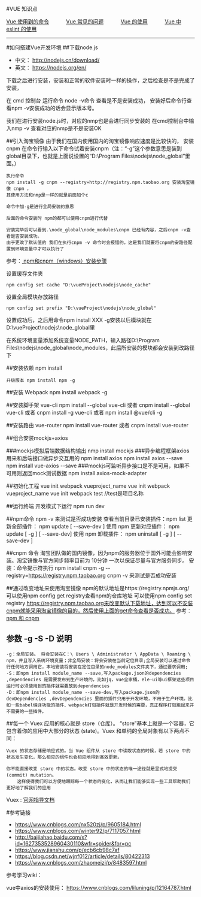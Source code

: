 #VUE 知识点
<p>
<a href="#" onclick="refreshVueContent('order')">Vue 使用到的命令</a>&emsp;&emsp;&emsp;
<a href="#" onclick="refreshVueContent('question')">Vue 常见的问题</a>&emsp;&emsp;&emsp;
<a href="#" onclick="refreshVueContent('vueuse')">Vue 的使用</a>&emsp;&emsp;&emsp;
<a href="#" onclick="refreshVueContent('eslint')">Vue 中 eslint 的使用</a>&emsp;&emsp;&emsp;
</p>

---

#如何搭建Vue开发环境 ##下载node.js 
- 中文： <a href="http://nodejs.cn/download/#" target="_blank">http://nodejs.cn/download/ </a>&emsp;&emsp;&emsp;
- 英文： <a href="https://nodejs.org/en/#" target="_blank">https://nodejs.org/en/ </a>&emsp;&emsp;&emsp;

下载之后进行安装，安装和正常的软件安装时一样的操作，之后检查是不是完成了安装，

在 cmd 控制台 运行命令 node -v命令 查看是不是安装成功，
安装好后命令行查看npm -v安装成功的话会显示版本号。

我们在进行安装node.js时，对应的nmp也是会进行同步安装的 在cmd控制台中输入nmp -v 查看对应的nmp是不是安装OK

##引入淘宝镜像 由于我们在国内使用国内的淘宝镜像响应速度是比较快的，
    安装cnpm
    在命令行输入以下命令试着安装cnpm（注：“-g”这个参数意思是装到global目录下，也就是上面说设置的“D:\Program Files\nodejs\node_global”里面。）

    执行命令 
    npm install -g cnpm --registry=http://registry.npm.taobao.org 安装淘宝镜像 cnpm ，
    其使用方法和nmp是一样的就是前面加个c
    
    命令中加-g是进行全局安装的意思
    
    后面的命令安装时 npm的都可以使用cnpm进行代替

    安装完毕后可以看到.\node_global\node_modules\cnpm 已经有内容，之后cnpm -v查看是否安装成功。
    由于更改了默认值的 我们在执行cnpm -v 命令时会报错的，这是我们就要将cnpm的安路径配置到环境变量中才可以执行了
    
参考：<a href="https://blog.csdn.net/wjnf012/article/details/80422313" target="_blank"> npm和cnpm（windows）安装步骤 </a>



设置缓存文件夹

    npm config set cache "D:\vueProject\nodejs\node_cache"

设置全局模块存放路径

    npm config set prefix "D:\vueProject\nodejs\node_global"

设置成功后，之后用命令npm install XXX -g安装以后模块就在D:\vueProject\nodejs\node_global里

在系统环境变量添加系统变量NODE_PATH，输入路径D:\Program Files\nodejs\node_global\node_modules，此后所安装的模块都会安装到改路径下


##安装依赖 npm install

    升级版本 npm install npm -g

##安装 Webpack 
    npm install webpack -g

##安装脚手架 vue-cli 
    npm install --global vue-cli
    或者
    cnpm install --global vue-cli
    或者
    cnpm install -g vue-cli
    或者
    npm install @vue/cli -g

##安装路由 vue-router 
    npm install vue-router
    或者
    cnpm install vue-router

##组合安装mockjs+axios

###mockjs模拟后端数据结构输出 
    nmp install mockjs 
###异步编程框架axios 用来和后端接口做异步交互用的 
    npm install axios
    npm install axios --save
    npm install vue-axios --save
###mockjs可监听异步接口是不是可用，如果不可用则返回mock测试数据 
    npm install axios-mock-adapter

##初始化工程 vue init webpack vueproject_name
    vue init webpack vueproject_name
    vue init webpack test //test是项目名称

##运行终端 开发模式下运行 
    npm run dev

##npm命令
    npm -v 来测试是否成功安装
    查看当前目录已安装插件：npm list
    更新全部插件： npm update [ --save-dev ]
    使用 npm 更新对应插件： npm update <name> [ -g ] [ --save-dev]
    使用 npm 卸载插件： npm uninstall <name> [ -g ] [ --save-dev ]

##cnpm 命令
    淘宝团队做的国内镜像，因为npm的服务器位于国外可能会影响安装。淘宝镜像与官方同步频率目前为 10分钟 一次以保证尽量与官方服务同步。
    安装：命令提示符执行
    npm install cnpm -g --registry=https://registry.npm.taobao.org
    cnpm -v 来测试是否成功安装



##通过改变地址来使用淘宝镜像
    npm的默认地址是https://registry.npmjs.org/
    可以使用npm config get registry查看npm的仓库地址
    可以使用npm config set registry https://registry.npm.taobao.org来改变默认下载地址，达到可以不安装cnpm就能采用淘宝镜像的目的，然后使用上面的get命令查看是否成功。
参考：<a href="https://www.jianshu.com/p/115594f64b41" target="_blank">npm 和 cnpm </a>



## 参数 -g -S -D 说明
    -g：全局安装。 将会安装在C：\ Users \ Administrator \ AppData \ Roaming \ npm，并且写入系统环境变量；非全局安装：将会安装在当前定位目录;全局安装可以通过命令行任何地方调用它，本地安装将安装在定位目录的node_modules文件夹下，通过要求调用;
    -S：即npm install module_name --save,写入package.json的dependencies ,dependencies 是需要发布到生产环境的，比如jq，vue全家桶，ele-ui等ui框架这些项目运行时必须使用到的插件就需要放到dependencies
    -D：即npm install module_name --save-dev,写入package.json的devDependencies ,devDependencies 里面的插件只用于开发环境，不用于生产环境。比如一些babel编译功能的插件、webpack打包插件就是开发时候的需要，真正程序打包跑起来并不需要的一些插件。


##每一个 Vuex 应用的核心就是 store（仓库）。
    “store”基本上就是一个容器，它包含着你的应用中大部分的状态 (state)。Vuex 和单纯的全局对象有以下两点不同：

    Vuex 的状态存储是响应式的。当 Vue 组件从 store 中读取状态的时候，若 store 中的状态发生变化，那么相应的组件也会相应地得到高效更新。
    
    你不能直接改变 store 中的状态。改变 store 中的状态的唯一途径就是显式地提交 (commit) mutation。
        这样使得我们可以方便地跟踪每一个状态的变化，从而让我们能够实现一些工具帮助我们更好地了解我们的应用


Vuex : <a href="https://vuex.vuejs.org/zh/guide/" target="_blank">官网指导文档 </a>

#参考链接
- <a href="https://www.cnblogs.com/nx520zj/p/9605184.html" target="_blank">https://www.cnblogs.com/nx520zj/p/9605184.html </a>&emsp;&emsp;&emsp;
- <a href="https://www.cnblogs.com/winter92/p/7117057.html#" target="_blank">https://www.cnblogs.com/winter92/p/7117057.html </a>&emsp;&emsp;&emsp;
- <a href="http://baijiahao.baidu.com/s?id=1627353528960430110&wfr=spider&for=pc#" target="_blank">http://baijiahao.baidu.com/s?id=1627353528960430110&wfr=spider&for=pc </a>&emsp;&emsp;&emsp;
- <a href="https://www.jianshu.com/p/ecb6cb98c7af#" target="_blank">https://www.jianshu.com/p/ecb6cb98c7af </a>&emsp;&emsp;&emsp;
- <a href="https://blog.csdn.net/wjnf012/article/details/80422313#" target="_blank">https://blog.csdn.net/wjnf012/article/details/80422313 </a>&emsp;&emsp;&emsp;
- <a href="https://www.cnblogs.com/zhaomeizi/p/8483597.html" target="_blank">https://www.cnblogs.com/zhaomeizi/p/8483597.html </a>&emsp;&emsp;&emsp;


参考学习wiki：

vue中axios的安装使用： <a href="https://www.cnblogs.com/liluning/p/12164787.html" target="_blank">https://www.cnblogs.com/liluning/p/12164787.html </a>&emsp;&emsp;&emsp;